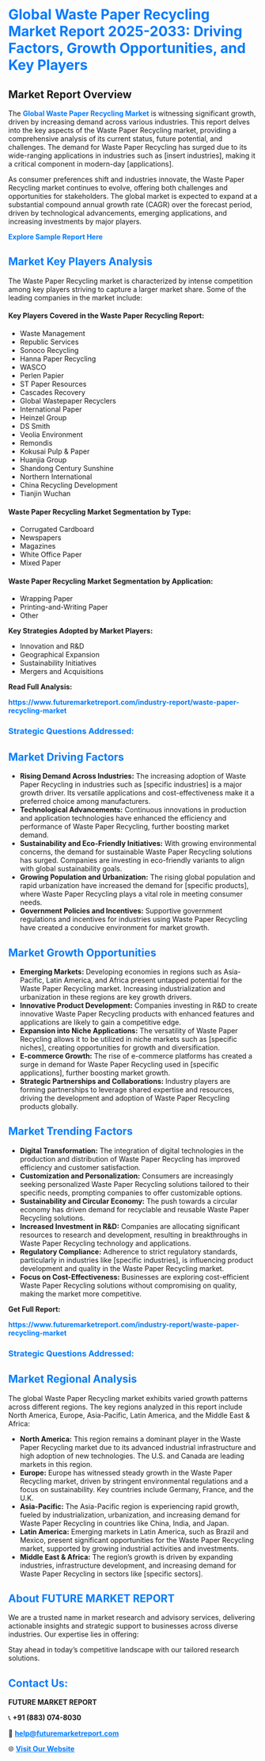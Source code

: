 <h1 style="color: #007BFF;">Global Waste Paper Recycling Market Report 2025-2033: Driving Factors, Growth Opportunities, and Key Players</h1>

<section id="overview">
<h2>Market Report Overview</h2>
<p>The <a href="https://www.futuremarketreport.com/industry-report/waste-paper-recycling-market" style="color: #007BFF; text-decoration: none;"><strong>Global Waste Paper Recycling Market</strong></a> is witnessing significant growth, driven by increasing demand across various industries. This report delves into the key aspects of the Waste Paper Recycling market, providing a comprehensive analysis of its current status, future potential, and challenges. The demand for Waste Paper Recycling has surged due to its wide-ranging applications in industries such as [insert industries], making it a critical component in modern-day [applications].</p>
<p>As consumer preferences shift and industries innovate, the Waste Paper Recycling market continues to evolve, offering both challenges and opportunities for stakeholders. The global market is expected to expand at a substantial compound annual growth rate (CAGR) over the forecast period, driven by technological advancements, emerging applications, and increasing investments by major players.</p>
</section>

<section id="overview">
<p><a href="https://www.futuremarketreport.com/request-sample/reportId=105315" style="color: #007BFF; text-decoration: none;"><strong>Explore Sample Report Here</strong></a></p>
</section>

<section id="key-players">
<h2 style="color: #007BFF;">Market Key Players Analysis</h2>
<p>The Waste Paper Recycling market is characterized by intense competition among key players striving to capture a larger market share. Some of the leading companies in the market include:</p>
<h4>Key Players Covered in the Waste Paper Recycling Report:</h4>
<ul><li>Waste Management</li><li>Republic Services</li><li>Sonoco Recycling</li><li>Hanna Paper Recycling</li><li>WASCO</li><li>Perlen Papier</li><li>ST Paper Resources</li><li>Cascades Recovery</li><li>Global Wastepaper Recyclers</li><li>International Paper</li><li>Heinzel Group</li><li>DS Smith</li><li>Veolia Environment</li><li>Remondis</li><li>Kokusai Pulp &amp; Paper</li><li>Huanjia Group</li><li>Shandong Century Sunshine</li><li>Northern International</li><li>China Recycling Development</li><li>Tianjin Wuchan</li></ul>
<h4>Waste Paper Recycling Market Segmentation by Type:</h4>
<ul><li>Corrugated Cardboard</li><li>Newspapers</li><li>Magazines</li><li>White Office Paper</li><li>Mixed Paper</li></ul>

<h4>Waste Paper Recycling Market Segmentation by Application:</h4>
<ul><li>Wrapping Paper</li><li>Printing-and-Writing Paper</li><li>Other</li></ul>
<p><strong>Key Strategies Adopted by Market Players:</strong></p>
<ul>
<li>Innovation and R&D</li>
<li>Geographical Expansion</li>
<li>Sustainability Initiatives</li>
<li>Mergers and Acquisitions</li>
</ul>
</section>

<section>
<p><strong>Read Full Analysis: </strong></p><a href="https://www.futuremarketreport.com/industry-report/waste-paper-recycling-market" style="color: #007BFF; text-decoration: none;"><strong>https://www.futuremarketreport.com/industry-report/waste-paper-recycling-market</strong></a>
<h3 style="color: #007BFF;">Strategic Questions Addressed:</h3>
</section>

<section id="driving-factors">
<h2 style="color: #007BFF;">Market Driving Factors</h2>
<ul>
<li><strong>Rising Demand Across Industries:</strong> The increasing adoption of Waste Paper Recycling in industries such as [specific industries] is a major growth driver. Its versatile applications and cost-effectiveness make it a preferred choice among manufacturers.</li>
<li><strong>Technological Advancements:</strong> Continuous innovations in production and application technologies have enhanced the efficiency and performance of Waste Paper Recycling, further boosting market demand.</li>
<li><strong>Sustainability and Eco-Friendly Initiatives:</strong> With growing environmental concerns, the demand for sustainable Waste Paper Recycling solutions has surged. Companies are investing in eco-friendly variants to align with global sustainability goals.</li>
<li><strong>Growing Population and Urbanization:</strong> The rising global population and rapid urbanization have increased the demand for [specific products], where Waste Paper Recycling plays a vital role in meeting consumer needs.</li>
<li><strong>Government Policies and Incentives:</strong> Supportive government regulations and incentives for industries using Waste Paper Recycling have created a conducive environment for market growth.</li>
</ul>
</section>

<section id="growth-opportunities">
<h2 style="color: #007BFF;">Market Growth Opportunities</h2>
<ul>
<li><strong>Emerging Markets:</strong> Developing economies in regions such as Asia-Pacific, Latin America, and Africa present untapped potential for the Waste Paper Recycling market. Increasing industrialization and urbanization in these regions are key growth drivers.</li>
<li><strong>Innovative Product Development:</strong> Companies investing in R&D to create innovative Waste Paper Recycling products with enhanced features and applications are likely to gain a competitive edge.</li>
<li><strong>Expansion into Niche Applications:</strong> The versatility of Waste Paper Recycling allows it to be utilized in niche markets such as [specific niches], creating opportunities for growth and diversification.</li>
<li><strong>E-commerce Growth:</strong> The rise of e-commerce platforms has created a surge in demand for Waste Paper Recycling used in [specific applications], further boosting market growth.</li>
<li><strong>Strategic Partnerships and Collaborations:</strong> Industry players are forming partnerships to leverage shared expertise and resources, driving the development and adoption of Waste Paper Recycling products globally.</li>
</ul>
</section>

<section id="trending-factors">
<h2 style="color: #007BFF;">Market Trending Factors</h2>
<ul>
<li><strong>Digital Transformation:</strong> The integration of digital technologies in the production and distribution of Waste Paper Recycling has improved efficiency and customer satisfaction.</li>
<li><strong>Customization and Personalization:</strong> Consumers are increasingly seeking personalized Waste Paper Recycling solutions tailored to their specific needs, prompting companies to offer customizable options.</li>
<li><strong>Sustainability and Circular Economy:</strong> The push towards a circular economy has driven demand for recyclable and reusable Waste Paper Recycling solutions.</li>
<li><strong>Increased Investment in R&D:</strong> Companies are allocating significant resources to research and development, resulting in breakthroughs in Waste Paper Recycling technology and applications.</li>
<li><strong>Regulatory Compliance:</strong> Adherence to strict regulatory standards, particularly in industries like [specific industries], is influencing product development and quality in the Waste Paper Recycling market.</li>
<li><strong>Focus on Cost-Effectiveness:</strong> Businesses are exploring cost-efficient Waste Paper Recycling solutions without compromising on quality, making the market more competitive.</li>
</ul>
</section>

<section>
<p><strong>Get Full Report: </strong></p><a href="https://www.futuremarketreport.com/industry-report/waste-paper-recycling-market" style="color: #007BFF; text-decoration: none;"><strong>https://www.futuremarketreport.com/industry-report/waste-paper-recycling-market</strong></a>
<h3 style="color: #007BFF;">Strategic Questions Addressed:</h3>
</section>


<section id="regional-analysis">
<h2 style="color: #007BFF;">Market Regional Analysis</h2>
<p>The global Waste Paper Recycling market exhibits varied growth patterns across different regions. The key regions analyzed in this report include North America, Europe, Asia-Pacific, Latin America, and the Middle East & Africa:</p>
<ul>
<li><strong>North America:</strong> This region remains a dominant player in the Waste Paper Recycling market due to its advanced industrial infrastructure and high adoption of new technologies. The U.S. and Canada are leading markets in this region.</li>
<li><strong>Europe:</strong> Europe has witnessed steady growth in the Waste Paper Recycling market, driven by stringent environmental regulations and a focus on sustainability. Key countries include Germany, France, and the U.K.</li>
<li><strong>Asia-Pacific:</strong> The Asia-Pacific region is experiencing rapid growth, fueled by industrialization, urbanization, and increasing demand for Waste Paper Recycling in countries like China, India, and Japan.</li>
<li><strong>Latin America:</strong> Emerging markets in Latin America, such as Brazil and Mexico, present significant opportunities for the Waste Paper Recycling market, supported by growing industrial activities and investments.</li>
<li><strong>Middle East & Africa:</strong> The region’s growth is driven by expanding industries, infrastructure development, and increasing demand for Waste Paper Recycling in sectors like [specific sectors].</li>
</ul>
</section>

<footer>
<h2 style="color: #007BFF;">About FUTURE MARKET REPORT</h2>
<p>We are a trusted name in market research and advisory services, delivering actionable insights and strategic support to businesses across diverse industries. Our expertise lies in offering:</p>

<p>Stay ahead in today’s competitive landscape with our tailored research solutions.</p>

<h2 style="color: #007BFF;">Contact Us:</h2>
<p><strong>FUTURE MARKET REPORT</strong></p>
<p>📞 <strong>+91 (883) 074-8030</strong></p>
<p>📧 <strong><a href="mailto:help@futuremarketreport.com" style="color: #007BFF;">help@futuremarketreport.com</a></strong></p>
<p>🌐 <strong><a href="https://www.futuremarketreport.com/" style="color: #007BFF;">Visit Our Website</a></strong></p>
</footer>